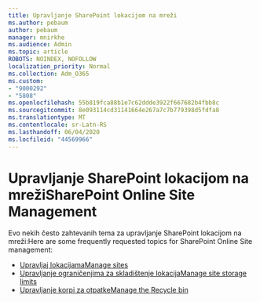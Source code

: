 ```yaml
---
title: Upravljanje SharePoint lokacijom na mreži
ms.author: pebaum
author: pebaum
manager: mnirkhe
ms.audience: Admin
ms.topic: article
ROBOTS: NOINDEX, NOFOLLOW
localization_priority: Normal
ms.collection: Adm_O365
ms.custom:
- "9000292"
- "5808"
ms.openlocfilehash: 55b819fca88b1e7c62ddde3922f667682b4fbb8c
ms.sourcegitcommit: 8e093114cd31141664e267a7c7b779398d5fdfa8
ms.translationtype: MT
ms.contentlocale: sr-Latn-RS
ms.lasthandoff: 06/04/2020
ms.locfileid: "44569966"
---
```

# <a name="sharepoint-online-site-management"></a><span data-ttu-id="e802f-102">Upravljanje SharePoint lokacijom na mreži</span><span class="sxs-lookup"><span data-stu-id="e802f-102">SharePoint Online Site Management</span></span>

<span data-ttu-id="e802f-103">Evo nekih često zahtevanih tema za upravljanje SharePoint lokacijom na mreži:</span><span class="sxs-lookup"><span data-stu-id="e802f-103">Here are some frequently requested topics for SharePoint Online Site management:</span></span>

- [<span data-ttu-id="e802f-104">Upravljaj lokacijama</span><span class="sxs-lookup"><span data-stu-id="e802f-104">Manage sites</span></span>](https://docs.microsoft.com/sharepoint/manage-sites-in-new-admin-center)
- [<span data-ttu-id="e802f-105">Upravljanje ograničenjima za skladištenje lokacija</span><span class="sxs-lookup"><span data-stu-id="e802f-105">Manage site storage limits</span></span>](https://docs.microsoft.com/sharepoint/manage-site-collection-storage-limits)
- [<span data-ttu-id="e802f-106">Upravljanje korpi za otpatke</span><span class="sxs-lookup"><span data-stu-id="e802f-106">Manage the Recycle bin</span></span>](https://support.microsoft.com/office/8a6c2198-910e-42dc-9a9c-bc5bc4f327da)